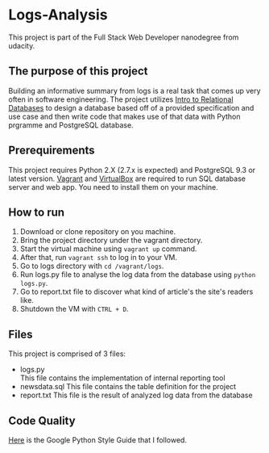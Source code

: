 # Logs-Analysis
This project is part of the Full Stack Web Developer nanodegree from udacity.

## The purpose of this project
Building an informative summary from logs is a real task that comes up very often in software engineering. The project utilizes [Intro to Relational Databases](https://www.udacity.com/course/intro-to-relational-databases--ud197) to design a database based off of a provided specification and use case and then write code that makes use of that data with Python prgramme and PostgreSQL database.

## Prerequirements
This project requires Python 2.X (2.7.x is expected) and PostgreSQL 9.3 or latest version.
[Vagrant](https://www.vagrantup.com/) and [VirtualBox](https://www.virtualbox.org/wiki/Downloads) are required to run SQL database server and web app. You need to install them on your machine.

## How to run
1. Download or clone repository on you machine.
2. Bring the project directory under the vagrant directory.
3. Start the virtual machine using `vagrant up` command.
4. After that, run `vagrant ssh` to log in to your VM.
5. Go to logs directory with `cd /vagrant/logs`.
6. Run logs.py file to analyse the log data from the database using `python logs.py`.
7. Go to report.txt file to discover what kind of article's the site's readers like.
8. Shutdown the VM with `CTRL + D`.

## Files
This project is comprised of 3 files:
- logs.py	 
This file contains the implementation of internal reporting tool
- newsdata.sql
This file contains the table definition for the project
- report.txt
This file is the result of analyzed log data from the database

## Code Quality
[Here](https://google.github.io/styleguide/pyguide.html) is the Google Python Style Guide that I followed.
